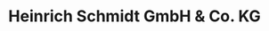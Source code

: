 ---
title: "Heinrich Schmidt GmbH & Co. KG"
url: /duesseldorf/heinrich-schmidt-gmbh-und-co-kg/
shop: Badezimmer
---